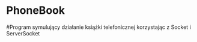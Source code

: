 # PhoneBook
#Program symulujący działanie książki telefonicznej korzystając z Socket i ServerSocket
